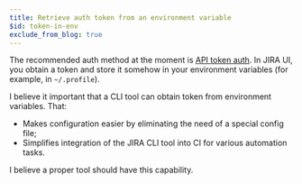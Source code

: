 ```yaml
---
title: Retrieve auth token from an environment variable
$id: token-in-env
exclude_from_blog: true
---
```


The recommended auth method at the moment is [API token auth](https://support.atlassian.com/atlassian-account/docs/manage-api-tokens-for-your-atlassian-account/). In JIRA UI, you obtain a token and store it somehow in your environment variables (for example, in `~/.profile`).

I believe it important that a CLI tool can obtain token from environment variables. That:

* Makes configuration easier by eliminating the need of a special config file;
* Simplifies integration of the JIRA CLI tool into CI for various automation tasks.

I believe a proper tool should have this capability.
